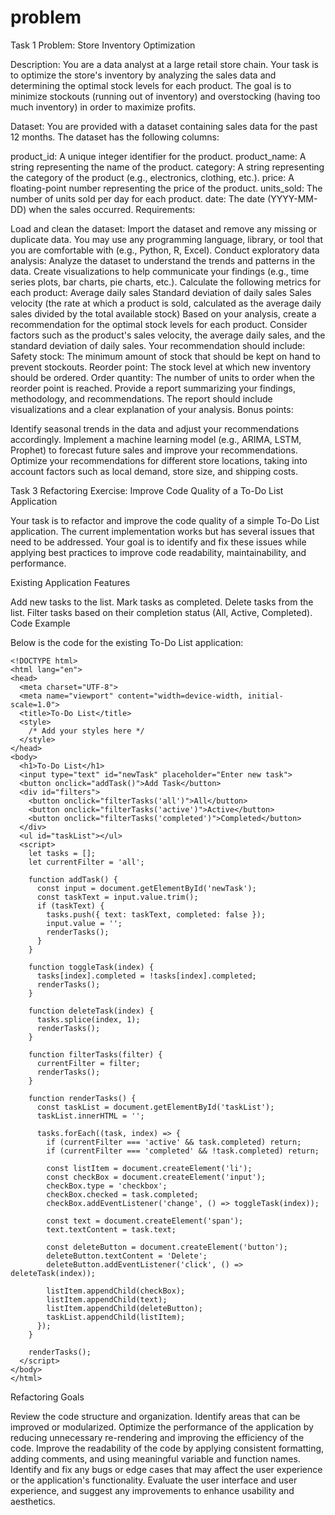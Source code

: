 # problem

Task 1
Problem: Store Inventory Optimization

Description:
You are a data analyst at a large retail store chain. Your task is to optimize the store's inventory by analyzing the sales data and determining the optimal stock levels for each product. The goal is to minimize stockouts (running out of inventory) and overstocking (having too much inventory) in order to maximize profits.

Dataset:
You are provided with a dataset containing sales data for the past 12 months. The dataset has the following columns:

product_id: A unique integer identifier for the product.
product_name: A string representing the name of the product.
category: A string representing the category of the product (e.g., electronics, clothing, etc.).
price: A floating-point number representing the price of the product.
units_sold: The number of units sold per day for each product.
date: The date (YYYY-MM-DD) when the sales occurred.
Requirements:

Load and clean the dataset: Import the dataset and remove any missing or duplicate data. You may use any programming language, library, or tool that you are comfortable with (e.g., Python, R, Excel).
Conduct exploratory data analysis: Analyze the dataset to understand the trends and patterns in the data. Create visualizations to help communicate your findings (e.g., time series plots, bar charts, pie charts, etc.).
Calculate the following metrics for each product:
Average daily sales
Standard deviation of daily sales
Sales velocity (the rate at which a product is sold, calculated as the average daily sales divided by the total available stock)
Based on your analysis, create a recommendation for the optimal stock levels for each product. Consider factors such as the product's sales velocity, the average daily sales, and the standard deviation of daily sales. Your recommendation should include:
Safety stock: The minimum amount of stock that should be kept on hand to prevent stockouts.
Reorder point: The stock level at which new inventory should be ordered.
Order quantity: The number of units to order when the reorder point is reached.
Provide a report summarizing your findings, methodology, and recommendations. The report should include visualizations and a clear explanation of your analysis.
Bonus points:

Identify seasonal trends in the data and adjust your recommendations accordingly.
Implement a machine learning model (e.g., ARIMA, LSTM, Prophet) to forecast future sales and improve your recommendations.
Optimize your recommendations for different store locations, taking into account factors such as local demand, store size, and shipping costs.







Task 3
Refactoring Exercise: Improve Code Quality of a To-Do List Application

Your task is to refactor and improve the code quality of a simple To-Do List application. The current implementation works but has several issues that need to be addressed. Your goal is to identify and fix these issues while applying best practices to improve code readability, maintainability, and performance.

Existing Application Features

Add new tasks to the list.
Mark tasks as completed.
Delete tasks from the list.
Filter tasks based on their completion status (All, Active, Completed).
Code Example

Below is the code for the existing To-Do List application:

```
<!DOCTYPE html>
<html lang="en">
<head>
  <meta charset="UTF-8">
  <meta name="viewport" content="width=device-width, initial-scale=1.0">
  <title>To-Do List</title>
  <style>
    /* Add your styles here */
  </style>
</head>
<body>
  <h1>To-Do List</h1>
  <input type="text" id="newTask" placeholder="Enter new task">
  <button onclick="addTask()">Add Task</button>
  <div id="filters">
    <button onclick="filterTasks('all')">All</button>
    <button onclick="filterTasks('active')">Active</button>
    <button onclick="filterTasks('completed')">Completed</button>
  </div>
  <ul id="taskList"></ul>
  <script>
    let tasks = [];
    let currentFilter = 'all';

    function addTask() {
      const input = document.getElementById('newTask');
      const taskText = input.value.trim();
      if (taskText) {
        tasks.push({ text: taskText, completed: false });
        input.value = '';
        renderTasks();
      }
    }

    function toggleTask(index) {
      tasks[index].completed = !tasks[index].completed;
      renderTasks();
    }

    function deleteTask(index) {
      tasks.splice(index, 1);
      renderTasks();
    }

    function filterTasks(filter) {
      currentFilter = filter;
      renderTasks();
    }

    function renderTasks() {
      const taskList = document.getElementById('taskList');
      taskList.innerHTML = '';

      tasks.forEach((task, index) => {
        if (currentFilter === 'active' && task.completed) return;
        if (currentFilter === 'completed' && !task.completed) return;

        const listItem = document.createElement('li');
        const checkBox = document.createElement('input');
        checkBox.type = 'checkbox';
        checkBox.checked = task.completed;
        checkBox.addEventListener('change', () => toggleTask(index));

        const text = document.createElement('span');
        text.textContent = task.text;

        const deleteButton = document.createElement('button');
        deleteButton.textContent = 'Delete';
        deleteButton.addEventListener('click', () => deleteTask(index));

        listItem.appendChild(checkBox);
        listItem.appendChild(text);
        listItem.appendChild(deleteButton);
        taskList.appendChild(listItem);
      });
    }

    renderTasks();
  </script>
</body>
</html>
```

Refactoring Goals

Review the code structure and organization. Identify areas that can be improved or modularized.
Optimize the performance of the application by reducing unnecessary re-rendering and improving the efficiency of the code.
Improve the readability of the code by applying consistent formatting, adding comments, and using meaningful variable and function names.
Identify and fix any bugs or edge cases that may affect the user experience or the application's functionality.
Evaluate the user interface and user experience, and suggest any improvements to enhance usability and aesthetics.

